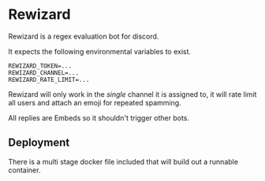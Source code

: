 # Rewizard

Rewizard is a regex evaluation bot for discord.

It expects the following environmental variables to exist.

```
REWIZARD_TOKEN=...
REWIZARD_CHANNEL=...
REWIZARD_RATE_LIMIT=...
```

Rewizard will only work in the *single* channel it is assigned to,
it will rate limit all users and attach an emoji for repeated spamming.

All replies are Embeds so it shouldn't trigger other bots.


## Deployment

There is a multi stage docker file included that will build out a runnable container.
